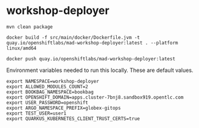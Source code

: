# workshop-deployer

```
mvn clean package

docker build -f src/main/docker/Dockerfile.jvm -t quay.io/openshiftlabs/mad-workshop-deployer:latest . --platform linux/amd64

docker push quay.io/openshiftlabs/mad-workshop-deployer:latest

```


Environment variables needed to run this locally. These are default values. 

```
export NAMESPACE=workshop-deployer
export ALLOWED_MODULES_COUNT=2
export BOOKBAG_NAMESPACE=bookbag
export OPENSHIFT_DOMAIN=apps.cluster-7bnj8.sandbox919.opentlc.com
export USER_PASSWORD=openshift
export ARGO_NAMESPACE_PREFIX=globex-gitops
export TEST_USER=user1
export QUARKUS_KUBERNETES_CLIENT_TRUST_CERTS=true
```